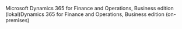 <span data-ttu-id="1f4dd-101">Microsoft Dynamics 365 for Finance and Operations, Business edition (lokal)</span><span class="sxs-lookup"><span data-stu-id="1f4dd-101">Dynamics 365 for Finance and Operations, Business edition (on-premises)</span></span>
